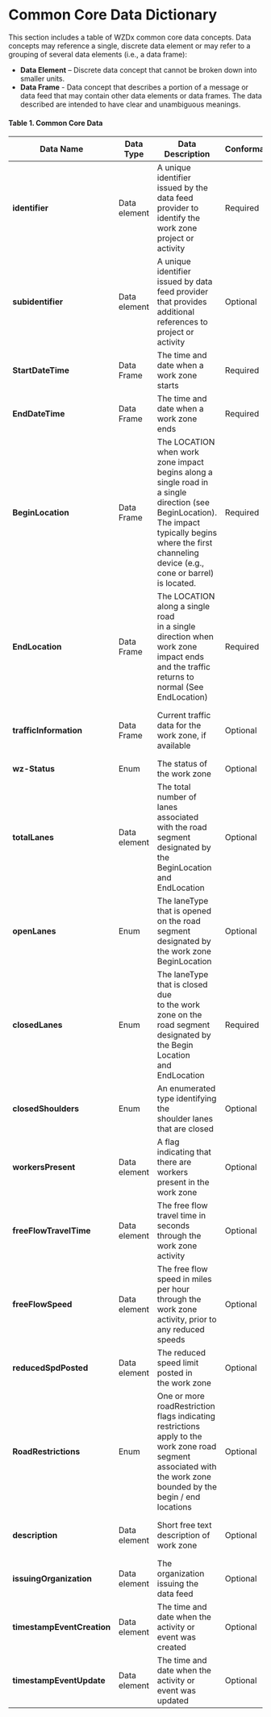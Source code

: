 # Common Core Data Dictionary
This section includes a table of WZDx common core data concepts. Data concepts may reference a single, discrete data element or may refer to a grouping of several data elements (i.e., a data frame):

- **Data Element** – Discrete data concept that cannot be broken down into smaller units.
- **Data Frame** - Data concept that describes a portion of a message or data feed that may contain other data elements or data frames. The data described are intended to have clear and unambiguous meanings.

#### Table 1. Common Core Data
Data Name | Data Type | Data Description | Conformance | Notes
--------- | --------- | ---------------- | ----------- | -----
**identifier** | Data element | A unique identifier issued by the data feed provider to identify the work zone project or activity | Required | Request that this be a standardized identifier for a future version
**subidentifier** | Data element | A unique identifier issued by data feed provider that provides additional references to project or activity | Optional | This identifier may be used in more than one feed as a reference to an<br>agency project number or permit ID
**StartDateTime** | Data Frame | The time and date when a work zone starts | Required |
**EndDateTime** | Data Frame | The time and date when a work zone ends | Required |
**BeginLocation** | Data Frame | The LOCATION when work zone impact begins along a single road in<br>a single direction (see BeginLocation). The impact typically begins where the first channeling device (e.g., cone or barrel) is located. | Required | The method used for designating impact should be included in a static Metadata file (see<br>Section 2.7)
**EndLocation** | Data Frame | The LOCATION along a single road<br>in a single direction when work zone<br>impact ends and the traffic returns to<br>normal (See EndLocation) | Required | The method used for<br>designating impact<br>should be included in a<br>static Metadata file (see Section 2.7)
**trafficInformation** | Data Frame | Current traffic data for the work zone, if available | Optional | Currently includes `Speed`, `Travel Time`, `Queue Length`, and `Delay`, but is open for expansion
**wz-Status** | Enum | The status of the work zone | Optional | See Enumerated Type Definitions
**totalLanes** | Data element | The total number of lanes associated<br>with the road segment designated by<br>the BeginLocation and EndLocation | Optional | A segment is a part of a<br>roadway in a single<br>direction designated by<br>a start (BeginLocation)<br>and end (EndLocation)
**openLanes** | Enum | The laneType that is opened on the road segment designated by<br>the work zone BeginLocation | Optional |
**closedLanes** | Enum | The laneType that is closed due<br>to the work zone on the road segment<br>designated by the Begin Location<br>and EndLocation | Required | More detailed lane impacts / status will be described in Version 2 of the specification
**closedShoulders** | Enum | An enumerated type identifying the<br>shoulder lanes that are closed | Optional | To explicitly state that no shoulders are closed, use none
**workersPresent** | Data element | A flag indicating that there are<br>workers present in the work zone | Optional |
**freeFlowTravelTime** | Data element | The free flow travel time in seconds through the work zone activity | Optional | Useful for comparison with `trafficInformation`, if available
**freeFlowSpeed** | Data element| The free flow speed in miles per hour through the work zone activity, prior to any reduced speeds | Optional | Useful for comparison with `reducedSpdPosted` and `trafficInformation`, if available
**reducedSpdPosted** | Data element | The reduced speed limit posted in<br>the work zone | Optional |
**RoadRestrictions** | Enum | One or more roadRestriction flags indicating restrictions apply to the work zone road segment associated with the work zone bounded by the begin / end locations | Optional | More details may be added to future WZDx versions; these are included as flags rather than detailed restrictions
**description** | Data element | Short free text description of work zone | Optional | This will be populated with formal phrases in a later WZDx version
**issuingOrganization** | Data element | The organization issuing the data feed | Optional | Will create a list in a<br>future version
**timestampEventCreation** | Data element | The time and date when the activity or event was created | Optional |
**timestampEventUpdate** | Data element | The time and date when the activity or event was updated | Optional |
